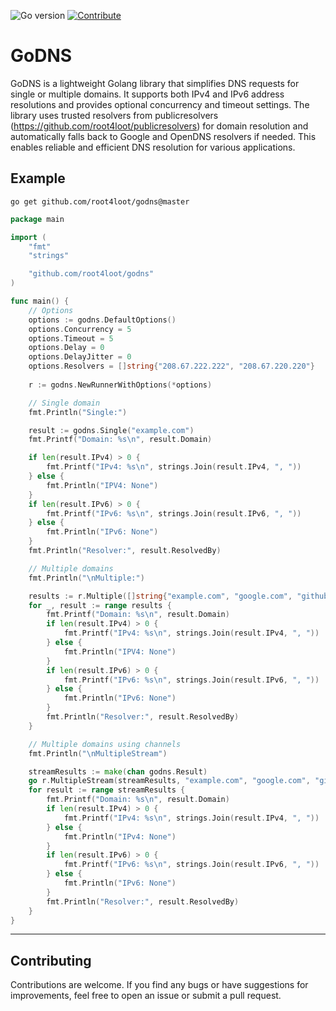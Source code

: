 ![Go version](https://img.shields.io/badge/Go-v1.19-blue.svg) [![Contribute](https://img.shields.io/badge/Contribute-Welcome-green.svg)](CONTRIBUTING.md)

# GoDNS

GoDNS is a lightweight Golang library that simplifies DNS requests for single or multiple domains. It supports both IPv4 and IPv6 address resolutions and provides optional concurrency and timeout settings. The library uses trusted resolvers from publicresolvers (https://github.com/root4loot/publicresolvers) for domain resolution and automatically falls back to Google and OpenDNS resolvers if needed. This enables reliable and efficient DNS resolution for various applications.

## Example
```
go get github.com/root4loot/godns@master
```

```go
package main

import (
	"fmt"
	"strings"

	"github.com/root4loot/godns"
)

func main() {
	// Options
	options := godns.DefaultOptions()
	options.Concurrency = 5
	options.Timeout = 5
	options.Delay = 0
	options.DelayJitter = 0
	options.Resolvers = []string{"208.67.222.222", "208.67.220.220"}
	
	r := godns.NewRunnerWithOptions(*options)

	// Single domain
	fmt.Println("Single:")

	result := godns.Single("example.com")
	fmt.Printf("Domain: %s\n", result.Domain)

	if len(result.IPv4) > 0 {
		fmt.Printf("IPv4: %s\n", strings.Join(result.IPv4, ", "))
	} else {
		fmt.Println("IPV4: None")
	}
	if len(result.IPv6) > 0 {
		fmt.Printf("IPv6: %s\n", strings.Join(result.IPv6, ", "))
	} else {
		fmt.Println("IPv6: None")
	}
	fmt.Println("Resolver:", result.ResolvedBy)

	// Multiple domains
	fmt.Println("\nMultiple:")

	results := r.Multiple([]string{"example.com", "google.com", "github.com"})
	for _, result := range results {
		fmt.Printf("Domain: %s\n", result.Domain)
		if len(result.IPv4) > 0 {
			fmt.Printf("IPv4: %s\n", strings.Join(result.IPv4, ", "))
		} else {
			fmt.Println("IPV4: None")
		}
		if len(result.IPv6) > 0 {
			fmt.Printf("IPv6: %s\n", strings.Join(result.IPv6, ", "))
		} else {
			fmt.Println("IPv6: None")
		}
		fmt.Println("Resolver:", result.ResolvedBy)
	}

	// Multiple domains using channels
	fmt.Println("\nMultipleStream")

	streamResults := make(chan godns.Result)
	go r.MultipleStream(streamResults, "example.com", "google.com", "github.com")
	for result := range streamResults {
		fmt.Printf("Domain: %s\n", result.Domain)
		if len(result.IPv4) > 0 {
			fmt.Printf("IPv4: %s\n", strings.Join(result.IPv4, ", "))
		} else {
			fmt.Println("IPv4: None")
		}
		if len(result.IPv6) > 0 {
			fmt.Printf("IPv6: %s\n", strings.Join(result.IPv6, ", "))
		} else {
			fmt.Println("IPv6: None")
		}
		fmt.Println("Resolver:", result.ResolvedBy)
	}
}
```

---

## Contributing

Contributions are welcome. If you find any bugs or have suggestions for improvements, feel free to open an issue or submit a pull request.
